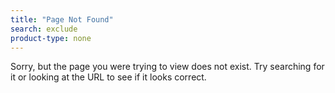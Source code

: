 ```yaml
---
title: "Page Not Found"
search: exclude
product-type: none
---  
```


Sorry, but the page you were trying to view does not exist. Try searching for it or looking at the URL to see if it looks correct.
